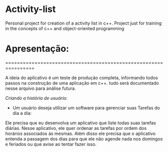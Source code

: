 # Activity-list
Personal project for creation of a activity list in c++. Project just for training in the concepts of c++ and object-oriented programming 

# Apresentação:
================================================================

A ideia do aplicativo é um teste de produção completa, informando todos passos na construção de uma aplicação em c++. tudo será documentado nesse arquivo para análise futura.

*Criando a história de usuário:*

  * Um usuário deseja utilizar um software para gerenciar suas Tarefas do dia a dia:

Ele precisa que eu desenvolva um aplicativo que liste todas suas tarefas diárias. Nesse aplicativo, ele quer ordenar as tarefas por ordem dos horários associados às mesmas. Além disso ele precisa que o aplicativo entenda a passagem dos dias para que ele não agende nada nos domingos e feriados ou que avise ao tentar fazer isso. 
